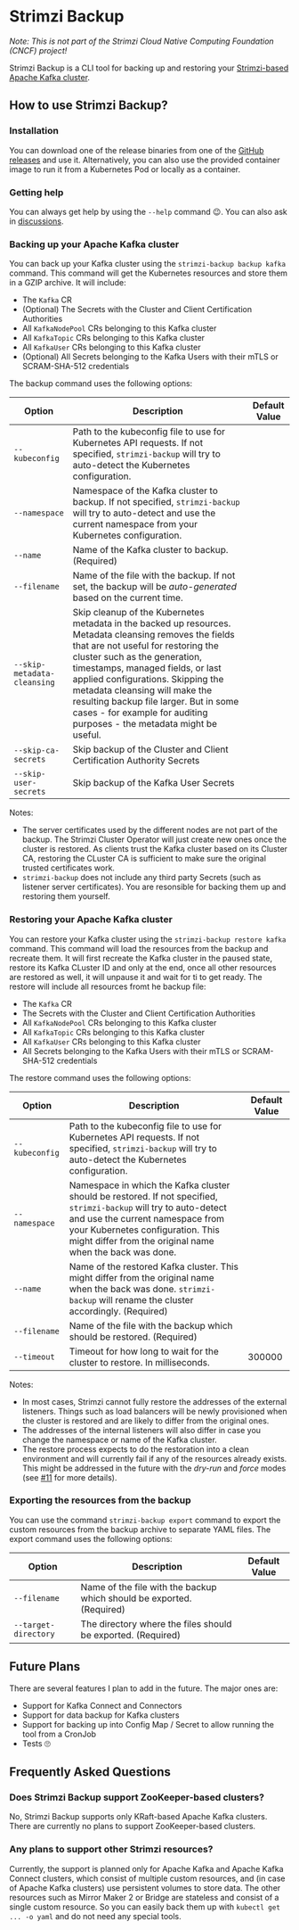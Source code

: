# Strimzi Backup

_Note: This is not part of the Strimzi Cloud Native Computing Foundation (CNCF) project!_

Strimzi Backup is a CLI tool for backing up and restoring your [Strimzi-based Apache Kafka cluster](https://strimzi.io).

## How to use Strimzi Backup?

### Installation

You can download one of the release binaries from one of the [GitHub releases](https://github.com/scholzj/strimzi-backup/releases) and use it.
Alternatively, you can also use the provided container image to run it from a Kubernetes Pod or locally as a container.

### Getting help

You can always get help by using the `--help` command 😉.
You can also ask in [discussions](https://github.com/scholzj/strimzi-backup/discussions).

### Backing up your Apache Kafka cluster

You can back up your Kafka cluster using the `strimzi-backup backup kafka` command.
This command will get the Kubernetes resources and store them in a GZIP archive.
It will include:
* The `Kafka` CR
* (Optional) The Secrets with the Cluster and Client Certification Authorities
* All `KafkaNodePool` CRs belonging to this Kafka cluster
* All `KafkaTopic` CRs belonging to this Kafka cluster
* All `KafkaUser` CRs belonging to this Kafka cluster
* (Optional) All Secrets belonging to the Kafka Users with their mTLS or SCRAM-SHA-512 credentials

The backup command uses the following options:

| Option                      | Description                                                                                                                                                                                                                                                                                                                                                                                                   | Default Value |
|-----------------------------|---------------------------------------------------------------------------------------------------------------------------------------------------------------------------------------------------------------------------------------------------------------------------------------------------------------------------------------------------------------------------------------------------------------|---------------|
| `--kubeconfig`              | Path to the kubeconfig file to use for Kubernetes API requests. If not specified, `strimzi-backup` will try to auto-detect the Kubernetes configuration.                                                                                                                                                                                                                                                      |               |
| `--namespace`               | Namespace of the Kafka cluster to backup. If not specified, `strimzi-backup` will try to auto-detect and use the current namespace from your Kubernetes configuration.                                                                                                                                                                                                                                        |               |
| `--name`                    | Name of the Kafka cluster to backup. (Required)                                                                                                                                                                                                                                                                                                                                                               |               |
| `--filename`                | Name of the file with the backup. If not set, the backup will be _auto-generated_ based on the current time.                                                                                                                                                                                                                                                                                                  |               |
| `--skip-metadata-cleansing` | Skip cleanup of the Kubernetes metadata in the backed up resources. Metadata cleansing removes the fields that are not useful for restoring the cluster such as the generation, timestamps, managed fields, or last applied configurations. Skipping the metadata cleansing will make the resulting backup file larger. But in some cases - for example for auditing purposes - the metadata might be useful. |               |
| `--skip-ca-secrets`         | Skip backup of the Cluster and Client Certification Authority Secrets                                                                                                                                                                                                                                                                                                                                         |               |
| `--skip-user-secrets`       | Skip backup of the Kafka User Secrets                                                                                                                                                                                                                                                                                                                                                                         |               |

Notes:
* The server certificates used by the different nodes are not part of the backup.
  The Strimzi Cluster Operator will just create new ones once the cluster is restored.
  As clients trust the Kafka cluster based on its Cluster CA, restoring the CLuster CA is sufficient to make sure the original trusted certificates work.
* `strimzi-backup` does not include any third party Secrets (such as listener server certificates).
  You are resonsible for backing them up and restoring them yourself.

### Restoring your Apache Kafka cluster

You can restore your Kafka cluster using the `strimzi-backup restore kafka` command.
This command will load the resources from the backup and recreate them.
It will first recreate the Kafka cluster in the paused state, restore its Kafka CLuster ID and only at the end, once all other resources are restored as well, it will unpause it and wait for ti to get ready.
The restore will include all resources fromt he backup file:
* The `Kafka` CR
* The Secrets with the Cluster and Client Certification Authorities
* All `KafkaNodePool` CRs belonging to this Kafka cluster
* All `KafkaTopic` CRs belonging to this Kafka cluster
* All `KafkaUser` CRs belonging to this Kafka cluster
* All Secrets belonging to the Kafka Users with their mTLS or SCRAM-SHA-512 credentials

The restore command uses the following options:

| Option         | Description                                                                                                                                                                                                                                            | Default Value |
|----------------|--------------------------------------------------------------------------------------------------------------------------------------------------------------------------------------------------------------------------------------------------------|---------------|
| `--kubeconfig` | Path to the kubeconfig file to use for Kubernetes API requests. If not specified, `strimzi-backup` will try to auto-detect the Kubernetes configuration.                                                                                               |               |
| `--namespace`  | Namespace in which the Kafka cluster should be restored. If not specified, `strimzi-backup` will try to auto-detect and use the current namespace from your Kubernetes configuration. This might differ from the original name when the back was done. |               |
| `--name`       | Name of the restored Kafka cluster. This might differ from the original name when the back was done. `strimzi-backup` will rename the cluster accordingly. (Required)                                                                                  |               |
| `--filename`   | Name of the file with the backup which should be restored. (Required)                                                                                                                                                                                  |               |
| `--timeout`    | Timeout for how long to wait for the cluster to restore. In milliseconds.                                                                                                                                                                              | 300000        |

Notes:
* In most cases, Strimzi cannot fully restore the addresses of the external listeners.
  Things such as load balancers will be newly provisioned when the cluster is restored and are likely to differ from the original ones.
* The addresses of the internal listeners will also differ in case you change the namespace or name of the Kafka cluster.
* The restore process expects to do the restoration into a clean environment and will currently fail if any of the resources already exists.
  This might be addressed in the future with the _dry-run_ and _force_ modes (see [#11](https://github.com/scholzj/strimzi-backup/issues/11) for more details).

### Exporting the resources from the backup

You can use the command `strimzi-backup export` command to export the custom resources from the backup archive to separate YAML files.
The export command uses the following options:

| Option               | Description                                                           | Default Value |
|----------------------|-----------------------------------------------------------------------|---------------|
| `--filename`         | Name of the file with the backup which should be exported. (Required) |               |
| `--target-directory` | The directory where the files should be exported. (Required)          |               |

## Future Plans

There are several features I plan to add in the future.
The major ones are:
* Support for Kafka Connect and Connectors
* Support for data backup for Kafka clusters
* Support for backing up into Config Map / Secret to allow running the tool from a CronJob
* Tests 🙄

## Frequently Asked Questions

### Does Strimzi Backup support ZooKeeper-based clusters?

No, Strimzi Backup supports only KRaft-based Apache Kafka clusters.
There are currently no plans to support ZooKeeper-based clusters.

### Any plans to support other Strimzi resources?

Currently, the support is planned only for Apache Kafka and Apache Kafka Connect clusters, which consist of multiple custom resources, and (in case of Apache Kafka clusters) use persistent volumes to store data.
The other resources such as Mirror Maker 2 or Bridge are stateless and consist of a single custom resource.
So you can easily back them up with `kubectl get ... -o yaml` and do not need any special tools.
